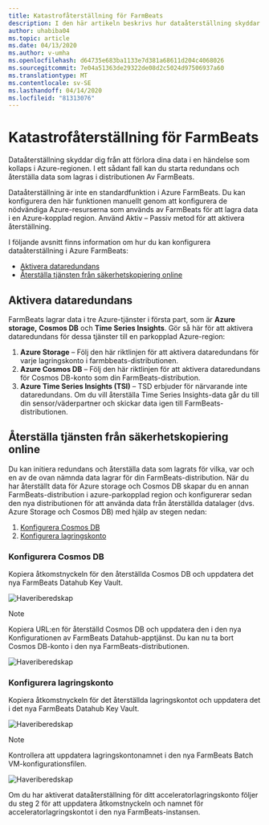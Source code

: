 ```yaml
---
title: Katastrofåterställning för FarmBeats
description: I den här artikeln beskrivs hur dataåterställning skyddar mot att förlora dina data.
author: uhabiba04
ms.topic: article
ms.date: 04/13/2020
ms.author: v-umha
ms.openlocfilehash: d64735e683ba1133e7d381a68611d204c4068026
ms.sourcegitcommit: 7e04a51363de29322de08d2c5024d97506937a60
ms.translationtype: MT
ms.contentlocale: sv-SE
ms.lasthandoff: 04/14/2020
ms.locfileid: "81313076"
---
```

# <a name="disaster-recovery-for-farmbeats"></a>Katastrofåterställning för FarmBeats

Dataåterställning skyddar dig från att förlora dina data i en händelse som kollaps i Azure-regionen. I ett sådant fall kan du starta redundans och återställa data som lagras i distributionen Av FarmBeats.

Dataåterställning är inte en standardfunktion i Azure FarmBeats. Du kan konfigurera den här funktionen manuellt genom att konfigurera de nödvändiga Azure-resurserna som används av FarmBeats för att lagra data i en Azure-kopplad region. Använd Aktiv – Passiv metod för att aktivera återställning.

I följande avsnitt finns information om hur du kan konfigurera dataåterställning i Azure FarmBeats:

- [Aktivera dataredundans](#enable-data-redundancy)
- [Återställa tjänsten från säkerhetskopiering online](#restore-service-from-online-backup)


## <a name="enable-data-redundancy"></a>Aktivera dataredundans

FarmBeats lagrar data i tre Azure-tjänster i första part, som är **Azure storage,** **Cosmos DB** och **Time Series Insights**. Gör så här för att aktivera dataredundans för dessa tjänster till en parkopplad Azure-region:

1.  **Azure Storage** – Följ den här riktlinjen för att aktivera dataredundans för varje lagringskonto i farmbbeats-distributionen.
2.  **Azure Cosmos DB** – Följ den här riktlinjen för att aktivera dataredundans för Cosmos DB-konto som din FarmBeats-distribution.
3.  **Azure Time Series Insights (TSI)** – TSD erbjuder för närvarande inte dataredundans. Om du vill återställa Time Series Insights-data går du till din sensor/väderpartner och skickar data igen till FarmBeats-distributionen.

## <a name="restore-service-from-online-backup"></a>Återställa tjänsten från säkerhetskopiering online

Du kan initiera redundans och återställa data som lagrats för vilka, var och en av de ovan nämnda data lagrar för din FarmBeats-distribution. När du har återställt data för Azure storage och Cosmos DB skapar du en annan FarmBeats-distribution i azure-parkopplad region och konfigurerar sedan den nya distributionen för att använda data från återställda datalager (dvs. Azure Storage och Cosmos DB) med hjälp av stegen nedan:

1. [Konfigurera Cosmos DB](#configure-cosmos-db)
2. [Konfigurera lagringskonto](#configure-storage-account)


### <a name="configure-cosmos-db"></a>Konfigurera Cosmos DB

Kopiera åtkomstnyckeln för den återställda Cosmos DB och uppdatera det nya FarmBeats Datahub Key Vault.


  ![Haveriberedskap](./media/disaster-recovery-for-farmbeats/key-vault-secrets.png)

> [!NOTE]
> Kopiera URL:en för återställd Cosmos DB och uppdatera den i den nya Konfigurationen av FarmBeats Datahub-apptjänst. Du kan nu ta bort Cosmos DB-konto i den nya FarmBeats-distributionen.

  ![Haveriberedskap](./media/disaster-recovery-for-farmbeats/configuration.png)

### <a name="configure-storage-account"></a>Konfigurera lagringskonto

Kopiera åtkomstnyckeln för det återställda lagringskontot och uppdatera det i det nya FarmBeats Datahub Key Vault.

![Haveriberedskap](./media/disaster-recovery-for-farmbeats/key-vault-7-secrets.png)

>[!NOTE]
> Kontrollera att uppdatera lagringskontonamnet i den nya FarmBeats Batch VM-konfigurationsfilen.

![Haveriberedskap](./media/disaster-recovery-for-farmbeats/batch-prep-files.png)

Om du har aktiverat dataåterställning för ditt acceleratorlagringskonto följer du steg 2 för att uppdatera åtkomstnyckeln och namnet för acceleratorlagringskontot i den nya FarmBeats-instansen.
